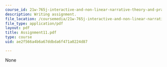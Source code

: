 ```yaml
---
course_id: 21w-765j-interactive-and-non-linear-narrative-theory-and-practice-spring-2004
description: Writing assignment.
file_location: /coursemedia/21w-765j-interactive-and-non-linear-narrative-theory-and-practice-spring-2004/ae2f566a4b6a67ddbda6f471a0224d87_Assignment11.pdf
file_type: application/pdf
layout: pdf
title: Assignment11.pdf
type: course
uid: ae2f566a4b6a67ddbda6f471a0224d87

---
```

None
